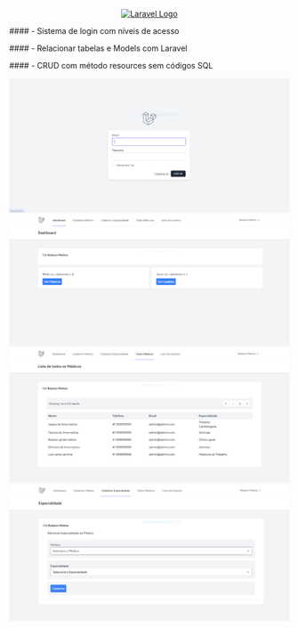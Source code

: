 <p align="center"><a href="https://laravel.com" target="_blank"><img src="https://raw.githubusercontent.com/laravel/art/master/logo-lockup/5%20SVG/2%20CMYK/1%20Full%20Color/laravel-logolockup-cmyk-red.svg" width="400" alt="Laravel Logo"></a></p>

<p>#### - Sistema de login com níveis de acesso</p>
<p>#### - Relacionar tabelas e Models com Laravel</p>
<p>#### - CRUD com método resources sem códigos SQL</p>
 
 
 <img src="https://github.com/RobsonMattosProgramador/modelo-clinica-em-Laravel/blob/main/img_git/git1.PNG">
 <img src="https://github.com/RobsonMattosProgramador/modelo-clinica-em-Laravel/blob/main/img_git/git2.PNG">
 <img src="https://github.com/RobsonMattosProgramador/modelo-clinica-em-Laravel/blob/main/img_git/git3.PNG">
 <img src="https://github.com/RobsonMattosProgramador/modelo-clinica-em-Laravel/blob/main/img_git/git4.PNG">
 
 
 
